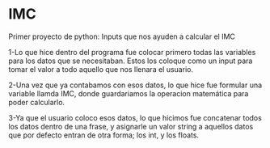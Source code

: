 # IMC
Primer proyecto de python: Inputs que nos ayuden a calcular el IMC

1-Lo que hice dentro del programa fue colocar primero todas las variables para los datos que se necesitaban. Estos los coloque como un input para tomar el valor a todo aquello que nos llenara el usuario. 

2-Una vez que ya contabamos con esos datos, lo que hice fue formular una variable llamda IMC, donde guardariamos la operacion matemática para poder calcularlo. 

3-Ya que el usuario coloco esos datos, lo que hicimos fue concatenar todos los datos dentro de una frase, y asignarle un valor string a aquellos datos que por defecto entran de otra forma; los int, y los floats. 
